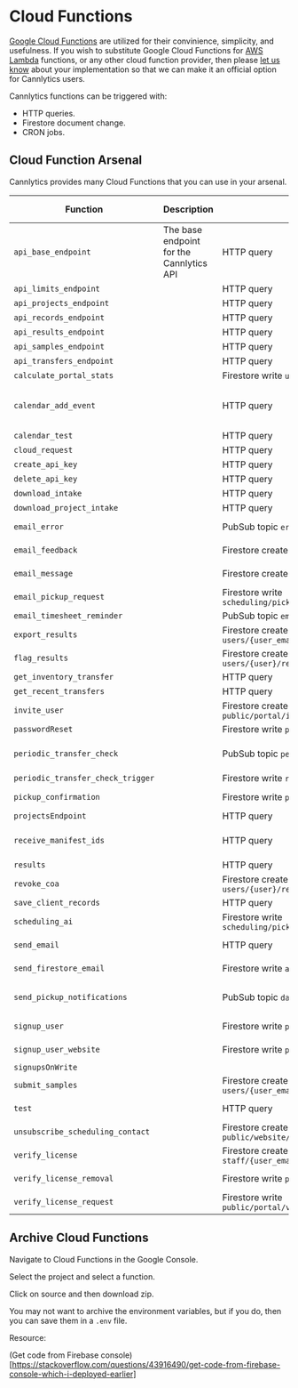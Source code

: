 # Cloud Functions

[Google Cloud Functions](https://cloud.google.com/functions) are utilized for their convinience, simplicity, and usefulness. If you wish to substitute Google Cloud Functions for [AWS Lambda](https://aws.amazon.com/lambda/) functions, or any other cloud function provider, then please [let us know](https://cannlytics.com/contact) about your implementation so that we can make it an official option for Cannlytics users.

Cannlytics functions can be triggered with:

* HTTP queries.
* Firestore document change.
* CRON jobs.

## Cloud Function Arsenal

Cannlytics provides many Cloud Functions that you can use in your arsenal.

| Function | Description | Trigger | Environment Variables |
|---|---|---|---|
| `api_base_endpoint` | The base endpoint for the Cannlytics API | HTTP query |  |
| `api_limits_endpoint` |  | HTTP query | `hmacKey` |
| `api_projects_endpoint` |  | HTTP query | `hmacKey` |
| `api_records_endpoint` |  | HTTP query | `hmacKey` |
| `api_results_endpoint` |  | HTTP query | `hmacKey` |
| `api_samples_endpoint` |  | HTTP query | `hmacKey` |
| `api_transfers_endpoint` |  | HTTP query | `hmacKey` |
| `calculate_portal_stats` |  | Firestore write `users/{user_email}/profile/stats` |
| `calendar_add_event` | | HTTP query | `CLIENT_ID`, `PROJECT_ID`, `CLIENT_SECRET`, `REFRESH_TOKEN` |
| `calendar_test` | | HTTP query |  |
| `cloud_request` | | HTTP query |  |
| `create_api_key` | | HTTP query | `hmacKey` |
| `delete_api_key` | | HTTP query | `hmacKey` |
| `download_intake` | | HTTP query |  |
| `download_project_intake` | | HTTP query |  |
| `email_error` | | PubSub topic `errors` | `gmailEmail`, `gmailPassword` |  |
| `email_feedback` | | Firestore create `public/portal/feedback/{timestamp}` | `gmailEmail`, `gmailPassword` |
| `email_message` | | Firestore create `public/portal/messages/{timestamp}` | `gmailEmail`, `gmailPassword` |
| `email_pickup_request` | | Firestore write `scheduling/pickups/pickup_requests/{license_number}` |  |
| `email_timesheet_reminder` | | PubSub topic `email_timesheet_reminder` |  |
| `export_results` | | Firestore create `users/{user_email}/export_requests/{timestamp}` |  |
| `flag_results` | | Firestore create `users/{user}/review/samples/flagged/{lab_id}` | `gmailEmail`, `gmailPassword` |
| `get_inventory_transfer` | | HTTP query | `apiKey` |
| `get_recent_transfers` | | HTTP query | `apiKey` |
| `invite_user` | | Firestore create `public/portal/invitations/{timestamp}` | `gmailEmail`, `gmailPassword` |
| `passwordReset` | | Firestore write `public/portal/resets/{email}` |  |
| `periodic_transfer_check` | | PubSub topic `periodic-trasnsfer-check` | `apiKey`, `gmailEmail`, `gmailPassword` |
| `periodic_transfer_check_trigger` | | Firestore write `reception/periodic_check` |  |
| `pickup_confirmation` | | Firestore write `public/website/pickups/{timeStamp}` | `gmailEmail`, `gmailPassword` |
| `projectsEndpoint` | | HTTP query |  |
| `receive_manifest_ids` | | HTTP query | `apiKey`, `gmailEmail`, `gmailPassword` |
| `results` | | HTTP query |  |
| `revoke_coa` | | Firestore create `users/{user}/review/coas/revoked/{lab_id}` | `gmailEmail`, `gmailPassword` |
| `save_client_records` | | HTTP query |  |
| `scheduling_ai` | | Firestore write `scheduling/pickups/pickup_requests/{license}` |  |
| `send_email` | | HTTP query | `gmailEmail`, `gmailPassword` |
| `send_firestore_email` | | Firestore write `admin/email/error_emails/{timestamp}` | `gmailEmail`, `gmailPassword` |
| `send_pickup_notifications` | | PubSub topic `daily-pickup-notifications` | `gmailEmail`, `gmailPassword`, `hmacKey` |
| `signup_user` | | Firestore write `public/portal/signups/{timestamp}` | `gmailEmail`, `gmailPassword` |
| `signup_user_website` | | Firestore write `public/website/signups/{timestamp}` | `gmailEmail`, `gmailPassword` |
| `signupsOnWrite` | |  |  |
| `submit_samples` | | Firestore create `users/{user_email}/sample_submissions/{timestamp}` | `gmailEmail`, `gmailPassword` |
| `test` | | HTTP query | `gmailEmail`, `gmailPassword` |
| `unsubscribe_scheduling_contact` | | Firestore create `public/website/unsubscribe_scheduling/{timestamp}` | `gmailEmail`, `gmailPassword` |
| `verify_license` | | Firestore create `staff/{user_email}/verifications/{timestamp}` |  |
| `verify_license_removal` | | Firestore write `public/portal/removals/{timestamp}` | `gmailEmail`, `gmailPassword` |
| `verify_license_request` | | Firestore write `public/portal/verifications/{timestamp}` | `gmailEmail`, `gmailPassword` |

## Archive Cloud Functions

Navigate to Cloud Functions in the Google Console.

Select the project and select a function.

Click on source and then download zip.

You may not want to archive the environment variables, but if you do, then you can save them in a `.env` file.

Resource:

(Get code from Firebase console)[https://stackoverflow.com/questions/43916490/get-code-from-firebase-console-which-i-deployed-earlier]
